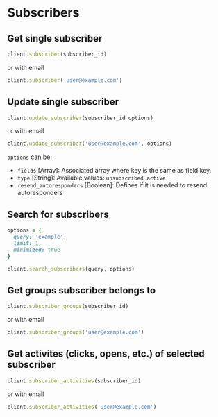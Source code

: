 # Subscribers

## Get single subscriber

```ruby
client.subscriber(subscriber_id)
```

or with email

```ruby
client.subscriber('user@example.com')
```

## Update single subscriber

```ruby
client.update_subscriber(subscriber_id options)
```

or with email

```ruby
client.update_subscriber('user@example.com', options)
```

`options` can be:

- `fields` [Array]: Associated array where key is the same as field key.
- `type` [String]: Available values: `unsubscribed`, `active`
- `resend_autoresponders` [Boolean]: Defines if it is needed to resend autoresponders

## Search for subscribers

```ruby
options = {
  query: 'example',
  limit: 1,
  minimized: true
}

client.search_subscribers(query, options)
```

## Get groups subscriber belongs to

```ruby
client.subscriber_groups(subscriber_id)
```

or with email

```ruby
client.subscriber_groups('user@example.com')
```

## Get activites (clicks, opens, etc.) of selected subscriber
```ruby
client.subscriber_activities(subscriber_id)
```

or with email

```ruby
client.subscriber_activities('user@example.com')
```
